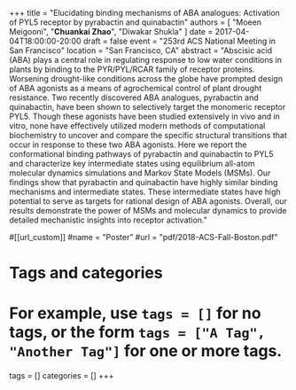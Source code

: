 +++
title = "Elucidating binding mechanisms of ABA analogues: Activation of PYL5 receptor by pyrabactin and quinabactin"
authors = [ "Moeen Meigooni", "**Chuankai Zhao**", "Diwakar Shukla" ]
date = 2017-04-04T18:00:00-20:00
draft = false
event = "253rd ACS National Meeting in San Francisco"
location = "San Francisco, CA"
abstract    = "Abscisic acid (ABA) plays a central role in regulating response to low water conditions in plants by binding to the PYR/PYL/RCAR family of receptor proteins. Worsening drought-like conditions across the globe have prompted design of ABA agonists as a means of agrochemical control of plant drought resistance. Two recently discovered ABA analogues, pyrabactin and quinabactin, have been shown to selectively target the monomeric receptor PYL5. Though these agonists have been studied extensively in vivo and in vitro, none have effectively utilized modern methods of computational biochemistry to uncover and compare the specific structural transitions that occur in response to these two ABA agonists. Here we report the conformational binding pathways of pyrabactin and quinabactin to PYL5 and characterize key intermediate states using equilibrium all-atom molecular dynamics simulations and Markov State Models (MSMs). Our findings show that pyrabactin and quinabactin have highly similar binding mechanisms and intermediate states. These intermediate states have high potential to serve as targets for rational design of ABA agonists. Overall, our results demonstrate the power of MSMs and molecular dynamics to provide detailed mechanistic insights into receptor activation."

#[[url_custom]]
  #name = "Poster"
  #url  = "pdf/2018-ACS-Fall-Boston.pdf"

# Tags and categories
# For example, use `tags = []` for no tags, or the form `tags = ["A Tag", "Another Tag"]` for one or more tags.
tags = []
categories = []
+++
